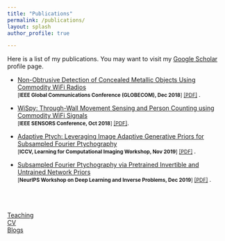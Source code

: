 ```yaml
---
title: "Publications"
permalink: /publications/
layout: splash
author_profile: true

---
```




Here is a list of my publications. You may want to visit my <a href="https://scholar.google.com/citations?user=6SO2wqUAAAAJ&hl=en" target="_blank">Google Scholar</a> profile page.

*  <a href=" https://ieeexplore.ieee.org/abstract/document/8647871" target="_blank"> Non-Obtrusive Detection of Concealed Metallic Objects Using Commodity WiFi Radios </a> <br><small> [**IEEE Global Communications Conference (GLOBECOM), Dec 2018**] <a href="https://asif-hanif.github.io/_pages/GLOBCOMM2018.pdf" target="_blank">[PDF]</a> </small> .



* <a href="https://ieeexplore.ieee.org/abstract/document/8589770" target="_blank">WiSpy: Through-Wall Movement Sensing and Person Counting using Commodity WiFi Signals</a> <br><small>[**IEEE SENSORS Conference, Oct 2018**] <a href="https://asif-hanif.github.io/_pages/SENSORS2018.pdf" target="_blank">[PDF]</a></small>. 

  

* <a href="http://openaccess.thecvf.com/content_ICCVW_2019/html/LCI/Shamshad_Adaptive_Ptych_Leveraging_Image_Adaptive_Generative_Priors_for_Subsampled_Fourier_ICCVW_2019_paper.html " target="_blank"> Adaptive Ptych: Leveraging Image Adaptive Generative Priors for Subsampled Fourier Ptychography </a>  <small><br>[**ICCV, Learning for Computational Imaging Workshop, Nov 2019**] <a href="https://asif-hanif.github.io/_pages/ICCV2019.pdf" target="_blank">[PDF]</a> </small>.



* <a href="https://openreview.net/forum?id=SyxJpm3cLH" target="_blank"> Subsampled Fourier Ptychography via Pretrained Invertible and Untrained Network Priors  </a> <br> <small>[**NeurIPS Workshop on Deep Learning and Inverse Problems, Dec 2019**] <a href="https://asif-hanif.github.io/_pages/NIPS2019.pdf" target="_blank">[PDF]</a> </small>.



<br />
<br />
<br />
<a href="/teaching/">Teaching</a>
<br />
<a href="/_pages/CV.pdf">CV</a>
<br />
<a href="/blogs/">Blogs</a>

